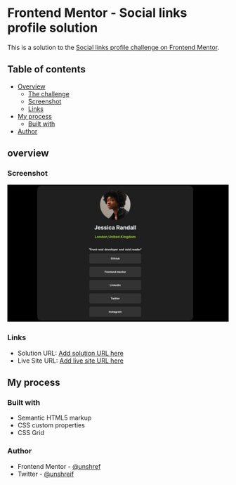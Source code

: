 # Frontend Mentor - Social links profile solution

This is a solution to the [Social links profile challenge on Frontend Mentor](https://www.frontendmentor.io/challenges/social-links-profile-UG32l9m6dQ). 

## Table of contents

- [Overview](#overview)
  - [The challenge](#the-challenge)
  - [Screenshot](#screenshot)
  - [Links](#links)
- [My process](#my-process)
  - [Built with](#built-with)
- [Author](#author)

## overview
### Screenshot

![](desktop.jpg)



### Links

- Solution URL: [Add solution URL here](https://github.com/unshreif/social-media-links)
- Live Site URL: [Add live site URL here](https://social-media-links-three.vercel.app/)

## My process

### Built with

- Semantic HTML5 markup
- CSS custom properties
- CSS Grid

### Author
- Frontend Mentor - [@unshref](https://www.frontendmentor.io/profile/unshreif)
- Twitter - [@unshreif](https://www.twitter.com/unshreif)